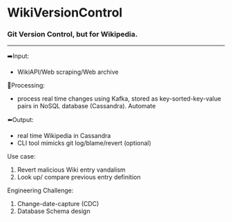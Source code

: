 # WikiVersionControl
### Git Version Control, but for Wikipedia.
----
➡️Input: 
 - WikiAPI/Web scraping/Web archive

🔄Processing: 
 - process real time changes using Kafka, stored as key-sorted-key-value pairs in NoSQL database (Cassandra). Automate 

⬅️Output: 
 - real time Wikipedia in Cassandra
 - CLI tool mimicks git log/blame/revert (optional)

Use case:
1. Revert malicious Wiki entry vandalism
2. Look up/ compare previous entry definition

Engineering Challenge: 
1. Change-date-capture (CDC)
2. Database Schema design


